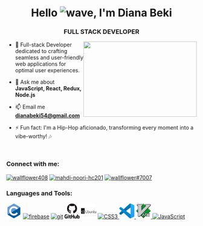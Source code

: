<h1 align="center">Hello <img class="emoji" alt="wave" height="30" width="30" src="https://github.githubassets.com/images/icons/emoji/unicode/1f44b.png">, I'm Diana Beki</h1>
<h3 align="center">FULL STACK DEVELOPER</h3>
    <img src="https://media3.giphy.com/media/v1.Y2lkPTc5MGI3NjExb3kxZzVsenZndzBqb29xdGZhdmd2MDZ1Mm9hZTFwMWQ1bTE2cmoxZCZlcD12MV9naWZzX3NlYXJjaCZjdD1n/Vh1KrUr6Tvl1RFYYk6/giphy.gif" align="right" width="300" height="200"/>
    
- 🌱  Full-stack Developer dedicated to crafting seamless and user-friendly web applications for optimal user experiences.
  
- 💬 Ask me about **JavaScript, React, Redux, Node.js**
  
- 📫 Email me **dianabeki54@gmail.com**
  
- ⚡ Fun fact: I'm a Hip-Hop aficionado, transforming every moment into a vibe-worthy! 🎶 
<br />
<h3 align="left">Connect with me:</h3>
<p align="left">
  <a href="https://twitter.com/home" target="blank"><img align="center" src="https://raw.githubusercontent.com/rahuldkjain/github-profile-readme-generator/master/src/images/icons/Social/twitter.svg" alt="wallflower408" height="30" width="30" /></a>
  <a href="https://www.linkedin.com/in/diana-beki/" target="blank"><img align="center" src="https://raw.githubusercontent.com/rahuldkjain/github-profile-readme-generator/master/src/images/icons/Social/linked-in-alt.svg" alt="mahdi-noori-hc201" height="30" width="40" style="max-width: 100%;"></a>
  <a href="#" target="blank"><img align="center" src="https://raw.githubusercontent.com/rahuldkjain/github-profile-readme-generator/master/src/images/icons/Social/discord.svg" alt="wallflower#7007" height="30" width="40" /></a>
</p>

<h3 align="left">Languages and Tools:</h3>
<p align="left">
  <a href="https://www.cprogramming.com/" target="_blank"><img src="https://raw.githubusercontent.com/devicons/devicon/master/icons/c/c-original.svg" alt="c" width="40" height="40" /></a>
  <a href="https://firebase.google.com/" target="_blank"><img src="https://www.vectorlogo.zone/logos/firebase/firebase-icon.svg" alt="firebase" width="40" height="40" /></a>
  <a href="https://git-scm.com/" target="_blank"><img src="https://www.vectorlogo.zone/logos/git-scm/git-scm-icon.svg" alt="git" width="40" height="40" /></a>
  <img src="https://github.com/devicons/devicon/blob/master/icons/github/github-original-wordmark.svg" title="GitHub" alt="GitHub" width="40" height="40" />
  <img src="https://github.com/devicons/devicon/blob/master/icons/ubuntu/ubuntu-plain-wordmark.svg" title="ubuntu" alt="ubuntu" width="40" height="40" />
	    <a target="_blank" rel="noopener noreferrer nofollow" href="https://camo.githubusercontent.com/c25dc2718f1ecf4959b961a883ba74c3aa6eda5cc2bbb733cdcae99c426d8e95/68747470733a2f2f696d672e736869656c64732e696f2f62616467652f637373332d2532333135373242362e7376673f7374796c653d666c61742d737175617265266c6f676f3d63737333266c6f676f436f6c6f723d7768697465">
<img src="https://camo.githubusercontent.com/c25dc2718f1ecf4959b961a883ba74c3aa6eda5cc2bbb733cdcae99c426d8e95/68747470733a2f2f696d672e736869656c64732e696f2f62616467652f637373332d2532333135373242362e7376673f7374796c653d666c61742d737175617265266c6f676f3d63737333266c6f676f436f6c6f723d7768697465" alt="CSS3" data-canonical-src="https://img.shields.io/badge/css3-%231572B6.svg?style=flat-square&amp;logo=css3&amp;logoColor=white" width="40" height="40" style="max-width: 100%;">
<img src="https://github.com/devicons/devicon/raw/master/icons/vscode/vscode-original.svg" title="vscode" width="40" height="40" style="max-width: 100%;">
		    <img src="https://github.com/devicons/devicon/raw/master/icons/vim/vim-original.svg" title="vim" width="40" height="40" style="max-width: 100%;">
		    <img src="https://camo.githubusercontent.com/06b0ed212bf5bae6c044ba0b4a708f97ca82a23e38b089dfc4f97ba239a35cc8/68747470733a2f2f696d672e736869656c64732e696f2f62616467652f6a6176617363726970742d2532333332333333302e7376673f7374796c653d666c61742d737175617265266c6f676f3d6a617661736372697074266c6f676f436f6c6f723d253233463744463145" alt="JavaScript" data-canonical-src="https://img.shields.io/badge/javascript-%23323330.svg?style=flat-square&amp;logo=javascript&amp;logoColor=%23F7DF1E" style="max-width: 100%;">
</p>
